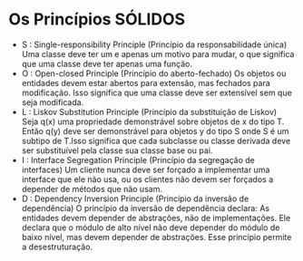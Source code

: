 # Os Princípios SÓLIDOS
- S : Single-responsibility Principle (Princípio da responsabilidade única)
Uma classe deve ter um e apenas um motivo para mudar, o que significa que uma classe deve ter apenas uma função.
- O : Open-closed Principle (Princípio do aberto-fechado)
Os objetos ou entidades devem estar abertos para extensão, mas fechados para modificação. Isso significa que uma classe deve ser extensível sem que seja modificada.
- L : Liskov Substitution Principle (Princípio da substituição de Liskov)
Seja q(x) uma propriedade demonstrável sobre objetos de x do tipo T. Então q(y) deve ser demonstrável para objetos y do tipo S onde S é um subtipo de T.Isso significa que cada subclasse ou classe derivada deve ser substituível pela classe sua classe base ou pai.
- I : Interface Segregation Principle (Princípio da segregação de interfaces)
Um cliente nunca deve ser forçado a implementar uma interface que ele não usa, ou os clientes não devem ser forçados a depender de métodos que não usam.
- D : Dependency Inversion Principle (Princípio da inversão de dependência)
O princípio da inversão de dependência declara: As entidades devem depender de abstrações, não de implementações. Ele declara que o módulo de alto nível não deve depender do módulo de baixo nível, mas devem depender de abstrações. Esse princípio permite a desestruturação.
